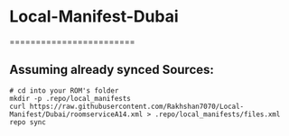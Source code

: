# Local-Manifest-Dubai
========================

Assuming already synced Sources:
----------
    # cd into your ROM's folder
    mkdir -p .repo/local_manifests
    curl https://raw.githubusercontent.com/Rakhshan7070/Local-Manifest/Dubai/roomserviceA14.xml > .repo/local_manifests/files.xml
    repo sync
